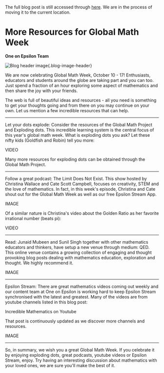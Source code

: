 The full blog post is still accessed through [here](https://www.1onepsilon.com/single-post/2017/10/15/Some-Resources-for-Global-Math-Week). We are in the process of moving it to the current location.

# More Resources for Global Math Week

**One on Epsilon Team**

![Blog header image](https://es-app.com/assets/dd2NUx.jpg){.blog-image-header}

We are now celebrating Global Math Week, October 10 - 17! Enthusiasts, educators and students around the globe are taking part and you can too. Just spend a fraction of an hour exploring some aspect of mathematics and then share the joy with your friends.

 

The web is full of beautiful ideas and resources - all you need is something to get your thoughts going and from there on you may continue on your own. Let us mention a few incredible resources that can help.

---

Let your dots explode: Consider the resources of the Global Math Project and Exploding dots. This incredible learning system is the central focus of this year's global math week. What is exploding dots you ask? Let these nifty kids (Goldfish and Robin) tell you more:

VIDEO

Many more resources for exploding dots can be obtained through the Global Math Project.

---

Follow a great podcast: The Limit Does Not Exist.  This show hosted by Christina Wallace and Cate Scott Campbell, focuses on creativity, STEM and the love of mathematics. In fact, in this week's episode, Christina and Cate shout out for the Global Math Week as well as our free Epsilon Stream App. 

IMAGE

Of a similar nature is Christina's video about the Golden Ratio as her favorite irrational number (beats pi):

VIDEO

---

Read: Junaid Mubeen and Sunil Singh together with other mathematics educators and thinkers, have setup a new venue through medium: QED. This online venue contains a growing collection of engaging and thought provoking blog posts dealing with mathematics education, exploration and thought. We highly recommend it.

IMAGE

---

Epsilon Stream: There are great mathematics videos coming out weekly and our content team at One on Epsilon is working hard to keep Epsilon Stream synchronised with the latest and greatest. Many of the videos are from youtube channels listed in this blog post:

 

Incredible Mathematics on Youtube

 

That post is continuously updated as we discover more channels and resources.

IMAGE

---

So, in summary, we wish you a great Global Math Week. If you celebrate it by enjoying exploding dots, great podcasts, youtube videos or Epsilon Stream, enjoy. Try having an interesting discussion about mathematics with your loved ones, we are sure you'll make the best of it.

 